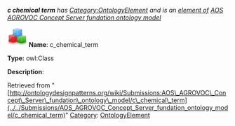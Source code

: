 ___c chemical term__ has [Category:OntologyElement](../../Category/OntologyElement "Category:OntologyElement") and is an [element of](../../Property/ElementOf "Property:ElementOf") [AOS AGROVOC Concept Server fundation ontology model](../../Submissions/AOS_AGROVOC_Concept_Server_fundation_ontology_model "Submissions:AOS AGROVOC Concept Server fundation ontology model")_


  




[![Class](../../images/thumb/2/27/Class.gif/45px-Class.gif)](../../Image/Class.gif "Class")
__Name__: c\_chemical\_term 


__Type:__ owl:Class 


__Description__: 





Retrieved from "[http://ontologydesignpatterns.org/wiki/Submissions:AOS\_AGROVOC\_Concept\_Server\_fundation\_ontology\_model/c\_chemical\_term](../../Submissions/AOS_AGROVOC_Concept_Server_fundation_ontology_model/c_chemical_term)"
 [Category](http://ontologydesignpatterns.org/wiki/Special:Categories "Special:Categories"): [OntologyElement](../../Category/OntologyElement "Category:OntologyElement")